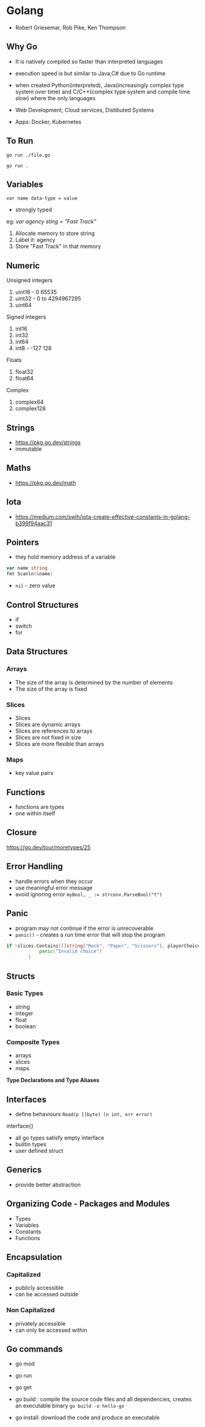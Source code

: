 # Golang  
- Robert Griesemar, Rob Pike, Ken Thompson 

## Why Go 
- It is natively compiled so faster than interpreted languages
- execution speed is but similar to Java,C# due to Go runtime
- when created Python(interpreted), Java(increasingly complex type system over time) and C/C++(complex type system and compile time slow) where the only languages

- Web Development, Cloud services, Distibuted Systems 

- Apps: Docker, Kubernetes

## To Run 
`go run ./file.go`

`go run .`

## Variables 
`var name data-type = value`
- strongly typed

eg: _var agency sting = "Fast Track"_
1. Allocate memory to store string
2. Label it: agency 
3. Store "Fast Track" in that memory

## Numeric

Unsigned integers

1. uint16 - 0 65535
2. uint32 - 0 to 4294967295
3. uint64


Signed integers

1. int16 
2. int32 
3. int64 
4. int8 - -127 128

Floats 

1. float32
2. float64

Complex 

1. complex64
2. complex128



## Strings 

- https://pkg.go.dev/strings
- immutable 

## Maths 
 
- https://pkg.go.dev/math

## Iota 
- https://medium.com/swlh/iota-create-effective-constants-in-golang-b399f94aac31 


## Pointers 
- they hold memory address of a variable 

```go
var name string
fmt Scanln(&name)
```
- `nil` - zero value

## Control Structures 
- if 
- switch 
- for


## Data Structures 

### Arrays 

- The size of the array is determined by the number of elements
- The size of the array is fixed

### Slices

- Slices
- Slices are dynamic arrays
- Slices are references to arrays
- Slices are not fixed in size
- Slices are more flexible than arrays
	
### Maps 

- key value pairs


## Functions 
- functions are types 
- one within itself 

## Closure 

https://go.dev/tour/moretypes/25


## Error Handling 
- handle errors when they occur 
- use meaningful error message 
- avoid ignoring error
`myBool, _ := strconv.ParseBool("t")`

## Panic 

- program may not continue if the error is unrecoverable 
- `panic()` - creates a run time error that will stop the program 

```go
if !slices.Contains([]string{"Rock", "Paper", "Scissors"}, playerChoice) {
			panic("Invalid choice")
		}
```

## Structs 

### Basic Types 
- string 
- integer
- float
- boolean 

### Composite Types 
- arrays 
- slices 
- maps

<b> Type Declarations and Type Aliases </b>

## Interfaces
- define behaviours 
`Read(p []byte) (n int, err error)`

interface{}
- all go types satisfy empty interface 
- builtin types
- user defined struct 

## Generics 

- provide better abstraction

## Organizing Code - Packages and Modules 

- Types 
- Variables 
- Constants
- Functions 


## Encapsulation 

### Capitalized 
- publicly accessible 
- can be accessed outside 



### Non Capitalized 
- privately accessible 
- can only be accessed within 

## Go commands 

- go mod
- go run
- go get

- go build : compile the source code files and all dependencies, creates an executable binary 
`go build -o hello-go`

- go install: download the code and produce an executable 
